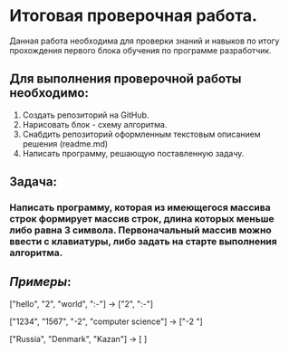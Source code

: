 # Итоговая проверочная работа.
Данная работа необходима для проверки знаний и навыков по итогу прохождения первого блока обучения по программе разработчик.

## Для выполнения проверочной работы необходимо:

1. Создать репозиторий на GitHub.
2. Нарисовать блок - схему алгоритма.
3. Снабдить репозиторий оформленным текстовым описанием решения (readme.md)
4. Написать программу, решающую поставленную задачу.


## **Задача**: 
### Написать программу, которая из имеющегося массива строк формирует массив строк, длина которых меньше либо равна 3 символа. Первоначальный массив можно ввести с клавиатуры, либо задать на старте выполнения алгоритма.


## *Примеры*:
["hello", "2", "world", ":-"] -> ["2", ":-"]

["1234", "1567", "-2", "computer science"] -> ["-2 "]

["Russia", "Denmark", "Kazan"] -> [ ]


